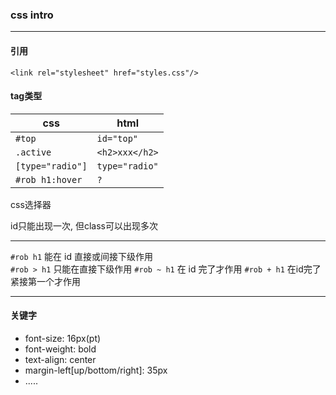 <!--css-->
### css intro 

----

#### 引用

  `<link rel="stylesheet" href="styles.css"/>`

#### tag类型

| css              | html           |
| -------          | ----------     |
| `#top`           | `id="top"`     |
| `.active`        | `<h2>xxx</h2>` |
| `[type="radio"]` | `type="radio"` |
| `#rob h1:hover`  | `?`            |

css选择器


id只能出现一次, 但class可以出现多次

  ------------------------------------ ------------------------------------
  `#rob h1`                              能在 id 直接或间接下级作用           
  `#rob > h1`                            只能在直接下级作用
  `#rob ~ h1`                            在 id 完了才作用
  `#rob + h1`                            在id完了紧接第一个才作用
  ------------------------------------ ------------------------------------

#### 关键字

-   font-size: 16px(pt)
-   font-weight: bold
-   text-align: center
-   margin-left[up/bottom/right]: 35px
-   .....

